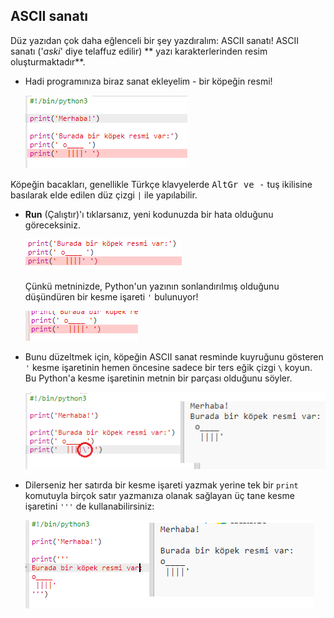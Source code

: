 ## ASCII sanatı

Düz yazıdan çok daha eğlenceli bir şey yazdıralım: ASCII sanatı! ASCII sanatı ('*aski*' diye telaffuz edilir) ** yazı karakterlerinden resim oluşturmaktadır**.

+ Hadi programınıza biraz sanat ekleyelim - bir köpeğin resmi!
    
    ![ekran görüntüsü](images/me-dog.png)

Köpeğin bacakları, genellikle Türkçe klavyelerde <kbd>AltGr ve -</kbd> tuş ikilisine basılarak elde edilen düz çizgi `|` ile yapılabilir.

+ **Run** (Çalıştır)'ı tıklarsanız, yeni kodunuzda bir hata olduğunu göreceksiniz.
    
    ![ekran görüntüsü](images/me-dog-bug.png)
    
    Çünkü metninizde, Python'un yazının sonlandırılmış olduğunu düşündüren bir kesme işareti `'` bulunuyor!
    
    ![ekran görüntüsü](images/me-dog-quote.png)

+ Bunu düzeltmek için, köpeğin ASCII sanat resminde kuyruğunu gösteren `'` kesme işaretinin hemen öncesine sadece bir ters eğik çizgi `\` koyun. Bu Python'a kesme işaretinin metnin bir parçası olduğunu söyler.
    
    ![ekran görüntüsü](images/me-dog-bug-fix.png)

+ Dilerseniz her satırda bir kesme işareti yazmak yerine tek bir `print` komutuyla birçok satır yazmanıza olanak sağlayan üç tane kesme işaretini `'''` de kullanabilirsiniz:
    
    ![ekran görüntüsü](images/me-dog-triple-quote.png)